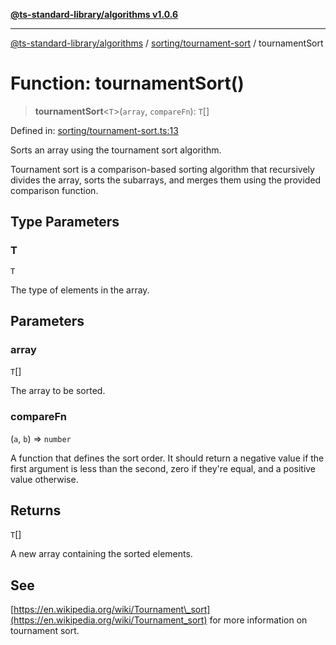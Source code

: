 [**@ts-standard-library/algorithms v1.0.6**](../../../README.md)

***

[@ts-standard-library/algorithms](../../../modules.md) / [sorting/tournament-sort](../README.md) / tournamentSort

# Function: tournamentSort()

> **tournamentSort**\<`T`\>(`array`, `compareFn`): `T`[]

Defined in: [sorting/tournament-sort.ts:13](https://github.com/gabaudette/ts-stdlib/blob/4a412e6fb273dc9fcab54b84c05921f52dac4b3f/packages/algorithms/src/sorting/tournament-sort.ts#L13)

Sorts an array using the tournament sort algorithm.

Tournament sort is a comparison-based sorting algorithm that recursively divides the array,
sorts the subarrays, and merges them using the provided comparison function.

## Type Parameters

### T

`T`

The type of elements in the array.

## Parameters

### array

`T`[]

The array to be sorted.

### compareFn

(`a`, `b`) => `number`

A function that defines the sort order. It should return a negative value if the first argument is less than the second, zero if they're equal, and a positive value otherwise.

## Returns

`T`[]

A new array containing the sorted elements.

## See

[https://en.wikipedia.org/wiki/Tournament\_sort](https://en.wikipedia.org/wiki/Tournament_sort) for more information on tournament sort.
